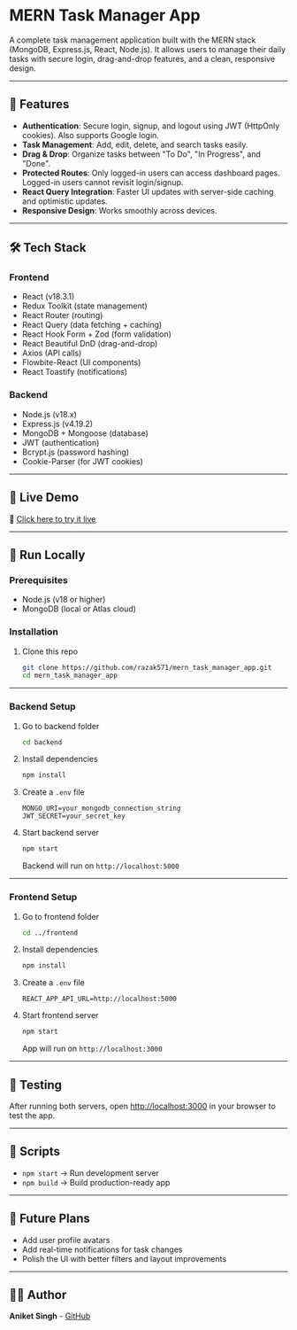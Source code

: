 # MERN Task Manager App

A complete task management application built with the MERN stack (MongoDB, Express.js, React, Node.js).
It allows users to manage their daily tasks with secure login, drag-and-drop features, and a clean, responsive design.

---

## 🌟 Features

* **Authentication**: Secure login, signup, and logout using JWT (HttpOnly cookies). Also supports Google login.
* **Task Management**: Add, edit, delete, and search tasks easily.
* **Drag & Drop**: Organize tasks between "To Do", "In Progress", and "Done".
* **Protected Routes**: Only logged-in users can access dashboard pages. Logged-in users cannot revisit login/signup.
* **React Query Integration**: Faster UI updates with server-side caching and optimistic updates.
* **Responsive Design**: Works smoothly across devices.

---

## 🛠️ Tech Stack

### Frontend

* React (v18.3.1)
* Redux Toolkit (state management)
* React Router (routing)
* React Query (data fetching + caching)
* React Hook Form + Zod (form validation)
* React Beautiful DnD (drag-and-drop)
* Axios (API calls)
* Flowbite-React (UI components)
* React Toastify (notifications)

### Backend

* Node.js (v18.x)
* Express.js (v4.19.2)
* MongoDB + Mongoose (database)
* JWT (authentication)
* Bcrypt.js (password hashing)
* Cookie-Parser (for JWT cookies)

---

## 🚀 Live Demo

🔗 [Click here to try it live](https://taskmanger-4sy5.onrender.com)

---

## 🏁 Run Locally

### Prerequisites

* Node.js (v18 or higher)
* MongoDB (local or Atlas cloud)

### Installation

1. Clone this repo

   ```bash
   git clone https://github.com/razak571/mern_task_manager_app.git
   cd mern_task_manager_app
   ```

---

### Backend Setup

1. Go to backend folder

   ```bash
   cd backend
   ```
2. Install dependencies

   ```bash
   npm install
   ```
3. Create a `.env` file

   ```env
   MONGO_URI=your_mongodb_connection_string
   JWT_SECRET=your_secret_key
   ```
4. Start backend server

   ```bash
   npm start
   ```

   Backend will run on `http://localhost:5000`

---

### Frontend Setup

1. Go to frontend folder

   ```bash
   cd ../frontend
   ```
2. Install dependencies

   ```bash
   npm install
   ```
3. Create a `.env` file

   ```env
   REACT_APP_API_URL=http://localhost:5000
   ```
4. Start frontend server

   ```bash
   npm start
   ```

   App will run on `http://localhost:3000`

---

## 🧪 Testing

After running both servers, open [http://localhost:3000](http://localhost:3000) in your browser to test the app.

---

## 📜 Scripts

* `npm start` → Run development server
* `npm build` → Build production-ready app

---

## 🚀 Future Plans

* Add user profile avatars
* Add real-time notifications for task changes
* Polish the UI with better filters and layout improvements

---

## 👨‍💻 Author

**Aniket Singh** - [GitHub](https://github.com/aniketsingh-214)


